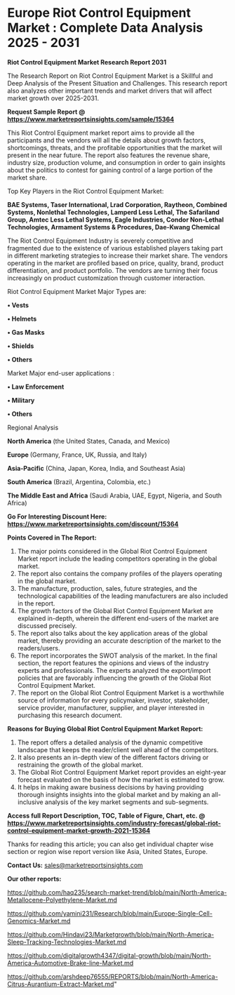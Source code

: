 # Europe Riot Control Equipment Market : Complete Data Analysis 2025 - 2031

<strong>Riot Control Equipment Market Research Report 2031</strong>

The Research Report on Riot Control Equipment Market is a Skillful and Deep Analysis of the Present Situation and Challenges. This research report also analyzes other important trends and market drivers that will affect market growth over 2025-2031.

<strong>Request Sample Report @ <a href=https://www.marketreportsinsights.com/sample/15364>https://www.marketreportsinsights.com/sample/15364</a></strong>

This Riot Control Equipment market report aims to provide all the participants and the vendors will all the details about growth factors, shortcomings, threats, and the profitable opportunities that the market will present in the near future. The report also features the revenue share, industry size, production volume, and consumption in order to gain insights about the politics to contest for gaining control of a large portion of the market share.

Top Key Players in the Riot Control Equipment Market:

<strong>BAE Systems, Taser International, Lrad Corporation, Raytheon, Combined Systems, Nonlethal Technologies, Lamperd Less Lethal, The Safariland Group, Amtec Less Lethal Systems, Eagle Industries, Condor Non-Lethal Technologies, Armament Systems & Procedures, Dae-Kwang Chemical</strong>

The Riot Control Equipment Industry is severely competitive and fragmented due to the existence of various established players taking part in different marketing strategies to increase their market share. The vendors operating in the market are profiled based on price, quality, brand, product differentiation, and product portfolio. The vendors are turning their focus increasingly on product customization through customer interaction.

Riot Control Equipment Market Major Types are:

<strong>• Vests

• Helmets

• Gas Masks

• Shields

• Others</strong>

Market Major end-user applications :

<strong>• Law Enforcement

• Military

• Others</strong>

Regional Analysis

</u><strong><b>North America</b></strong> (the United States, Canada, and Mexico)

<strong><b>Europe </b></strong>(Germany, France, UK, Russia, and Italy)

<strong><b>Asia-Pacific</b></strong> (China, Japan, Korea, India, and Southeast Asia)

<strong><b>South America</b></strong> (Brazil, Argentina, Colombia, etc.)

<strong><b>The Middle East and Africa</b></strong> (Saudi Arabia, UAE, Egypt, Nigeria, and South Africa)

<strong>Go For Interesting Discount Here: <a href=https://www.marketreportsinsights.com/discount/15364>https://www.marketreportsinsights.com/discount/15364</a></strong>

<strong>Points Covered in The Report:</strong>
<ol>
  <li>The major points considered in the Global Riot Control Equipment Market report include the leading competitors operating in the global market.</li>
  <li>The report also contains the company profiles of the players operating in the global market.</li>
  <li>The manufacture, production, sales, future strategies, and the technological capabilities of the leading manufacturers are also included in the report.</li>
  <li>The growth factors of the Global Riot Control Equipment Market are explained in-depth, wherein the different end-users of the market are discussed precisely.</li>
  <li>The report also talks about the key application areas of the global market, thereby providing an accurate description of the market to the readers/users.</li>
  <li>The report incorporates the SWOT analysis of the market. In the final section, the report features the opinions and views of the industry experts and professionals. The experts analyzed the export/import policies that are favorably influencing the growth of the Global Riot Control Equipment Market.</li>
  <li>The report on the Global Riot Control Equipment Market is a worthwhile source of information for every policymaker, investor, stakeholder, service provider, manufacturer, supplier, and player interested in purchasing this research document.</li>
</ol>
<strong>Reasons for Buying Global Riot Control Equipment Market Report:</strong>

<ol>
  <li>The report offers a detailed analysis of the dynamic competitive landscape that keeps the reader/client well ahead of the competitors.</li>
  <li>It also presents an in-depth view of the different factors driving or restraining the growth of the global market.</li>
  <li>The Global Riot Control Equipment Market report provides an eight-year forecast evaluated on the basis of how the market is estimated to grow.</li>
  <li>It helps in making aware business decisions by having providing thorough insights insights into the global market and by making an all-inclusive analysis of the key market segments and sub-segments.</li>
</ol>
<strong>Access full Report Description, TOC, Table of Figure, Chart, etc. @ <a href=https://www.marketreportsinsights.com/industry-forecast/global-riot-control-equipment-market-growth-2021-15364>https://www.marketreportsinsights.com/industry-forecast/global-riot-control-equipment-market-growth-2021-15364</a></strong>


Thanks for reading this article; you can also get individual chapter wise section or region wise report version like Asia, United States, Europe.

<strong>Contact Us:</strong>
sales@marketreportsinsights.com

<strong>Our other reports:</strong>

<a href=https://github.com/haq235/search-market-trend/blob/main/North-America-Metallocene-Polyethylene-Market.md>https://github.com/haq235/search-market-trend/blob/main/North-America-Metallocene-Polyethylene-Market.md</a>

<a href=https://github.com/yamini231/Research/blob/main/Europe-Single-Cell-Genomics-Market.md>https://github.com/yamini231/Research/blob/main/Europe-Single-Cell-Genomics-Market.md</a>

<a href=https://github.com/Hindavi23/Marketgrowth/blob/main/North-America-Sleep-Tracking-Technologies-Market.md>https://github.com/Hindavi23/Marketgrowth/blob/main/North-America-Sleep-Tracking-Technologies-Market.md</a>

<a href=https://github.com/digitalgrowth4347/digital-growth/blob/main/North-America-Automotive-Brake-line-Market.md>https://github.com/digitalgrowth4347/digital-growth/blob/main/North-America-Automotive-Brake-line-Market.md</a>

<a href=https://github.com/arshdeep76555/REPORTS/blob/main/North-America-Citrus-Aurantium-Extract-Market.md>https://github.com/arshdeep76555/REPORTS/blob/main/North-America-Citrus-Aurantium-Extract-Market.md</a>"

